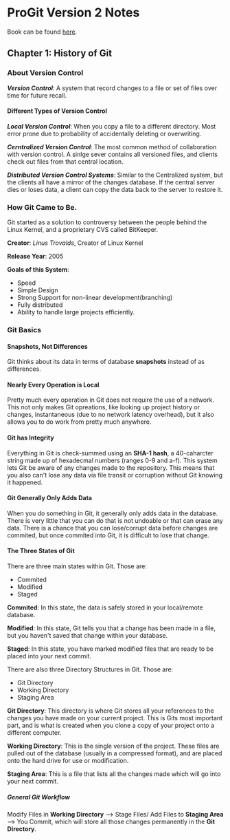 # ProGit Version 2 Notes

Book can be found [here][1].

## Chapter 1: History of Git
### About Version Control

___Version Control___: A system that record changes to a file or set of files over time for future recall.

#### Different Types of Version Control
___Local Version Control___: When you copy a file to a different directory. Most error prone due to probability of accidentally deleting or overwriting.

___Cerntralized Version Control___: The most common method of collaboration with version control. A sinlge sever contains all versioned files, and clients check out files from that central location.

___Distributed Version Control Systems___: Similar to the Centralized system, but the clients all have a mirror of the changes database. If the central server dies or loses data, a client can copy the data back to the server to restore it.

### How Git Came to Be.
Git started as a solution to controversy between the people behind the Linux Kernel, and a proprietary CVS called BitKeeper.

__Creator__: _Linus Trovalds_, Creator of Linux Kernel

__Release Year__: 2005

__Goals of this System__:

* Speed
* Simple Design
* Strong Support for non-linear development(branching)
* Fully distributed
* Ability to handle large projects efficiently.

### Git Basics
#### Snapshots, Not Differences
Git thinks about its data in terms of database __snapshots__ instead of as differences.

#### Nearly Every Operation is Local
Pretty much every operation in Git does not require the use of a network. This not only makes Git opreations, like looking up project history or changes, instantaneous (due to no network latency overhead), but it also allows you to do work from pretty much anywhere.

#### Git has Integrity
Everything in Git is check-summed using an __SHA-1 hash__, a 40-caharcter string made up of hexadecmal numbers (ranges 0-9 and a-f). This system lets Git be aware of any changes made to the repository. This means that you also can't lose any data via file transit or corruption without Git knowing it happened.

#### Git Generally Only __Adds__ Data
When you do something in Git, it generally only adds data in the database. There is very little that you can do that is not undoable or that can erase any data. There is a chance that you can lose/corrupt data before changes are commited, but once commited into Git, it is difficult to lose that change.

#### The Three States of Git
There are three main states within Git. Those are:
* Commited
* Modified
* Staged

__Commited__: In this state, the data is safely stored in your local/remote database.

__Modified__: In this state, Git tells you that a change has been made in a file, but you haven't saved that change within your database.

__Staged__: In this state, you have marked modified files that are ready to be placed into your next commit.

There are also three Directory Structures in Git. Those are:
* Git Directory
* Working Directory
* Staging Area

__Git Directory__: This directory is where Git stores all your references to the changes you have made on your current project. This is Gits most important part, and is what is created when you clone a copy of your project onto a different computer.

__Working Directory__: This is the single version of the project. These files are pulled out of the database (usually in a compressed format), and are placed onto the hard drive for use or modification.

__Staging Area__: This is a file that lists all the changes made which will go into your next commit.

##### General Git Workflow

Modify Files in __Working Directory__ --> Stage Files/ Add Files to __Staging Area__ --> You Commit, which will store all those changes permanently in the __Git Directory__.


[1]:https://github.com/progit/progit2
